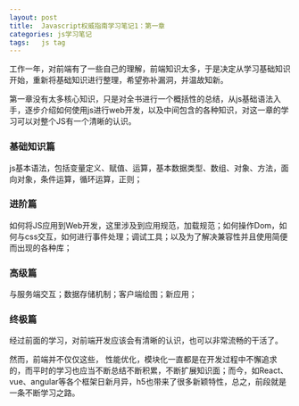 ```yaml
---
layout: post
title:  Javascript权威指南学习笔记1：第一章
categories: js学习笔记
tags:   js tag
---
```


工作一年，对前端有了一些自己的理解，前端知识太多，于是决定从学习基础知识开始，重新将基础知识进行整理，希望弥补漏洞，并温故知新。

第一章没有太多核心知识，只是对全书进行一个概括性的总结，从js基础语法入手，逐步介绍如何使用js进行web开发，以及中间包含的各种知识，对这一章的学习可以对整个JS有一个清晰的认识。

### 基础知识篇
js基本语法，包括变量定义、赋值、运算，基本数据类型、数组、对象、方法，面向对象，条件运算，循环运算，正则；
### 进阶篇
如何将JS应用到Web开发，这里涉及到应用规范，加载规范；如何操作Dom，如何与css交互，如何进行事件处理；调试工具；以及为了解决兼容性并且使用简便而出现的各种库；
### 高级篇
与服务端交互；数据存储机制；客户端绘图；新应用；
### 终极篇
经过前面的学习，对前端开发应该会有清晰的认识，也可以非常流畅的干活了。

然而，前端并不仅仅这些，
性能优化，模块化一直都是在开发过程中不懈追求的，而平时的学习也应当不断总结不断积累，不断扩展知识面；而今，如React、vue、angular等各个框架日新月异，h5也带来了很多新颖特性，总之，前段就是一条不断学习之路。